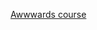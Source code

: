 [Awwwards course](https://www.awwwards.com/academy/course/creative-portfolios-a-powerful-visual-language-for-brands-online-course)